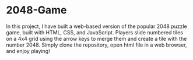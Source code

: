 # 2048-Game

In this project, I have built a web-based version of the popular 2048 puzzle game, built with HTML, CSS, and JavaScript. Players slide numbered tiles on a 4x4 grid using the arrow keys to merge them and create a tile with the number 2048. Simply clone the repository, open html file in a web browser, and enjoy playing!
